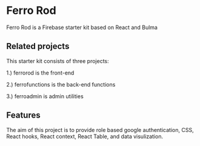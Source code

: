 # Ferro Rod

Ferro Rod is a Firebase starter kit based on React and Bulma

## Related projects

This starter kit consists of three projects:

1.) ferrorod is the front-end

2.) ferrofunctions is the back-end functions

3.) ferroadmin is admin utilities


## Features

The aim of this project is to provide role based google authentication, CSS, React hooks, React context, React Table, and data visulization.

